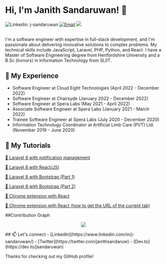 # Hi, I'm Janith Sandaruwan! 👋

![Linkedin: j-sandaruwan](https://img.shields.io/badge/-Sandaruwan-blue?style=flat-square&logo=Linkedin&logoColor=white&link=https://www.linkedin.com/in/lj-sandaruwan/)   [![Email](https://img.shields.io/badge/-Email-c14438?style=flat&logo=Gmail&logoColor=white)](mailto:janith@oktozone.com) ![](https://visitor-badge.glitch.me/badge?page_id=J-Sandaruwan.J-Sandaruwan)

<br/>
I'm a software engineer with expertise in full-stack development, and I'm passionate about delivering innovative solutions to complex problems. My technical skills include JavaScript, Laravel, PHP, Python, and React. I have a Master of Software Engineering degree from Hertfordshire University and a B.Sc (honors) in Information Technology from SLIIT.

## 🔭 My Experience
- Software Engineer at Cloud Eight Technologies (April 2022 - December 2022)
- Software Engineer at Chairsyde (January 2022 - December 2022)
- Software Engineer at Spera Labs (May 2021 - April 2022)
- Associate Software Engineer at Spera Labs (January 2021 - March 2022)
- Trainee Software Engineer at Spera Labs (July 2020 - December 2020)
- Information Technology Coordinator at Artificial Limb Care (PVT) Ltd. (November 2019 - June 2020)

## 🌱 My Tutorials

<p>
  <a  href="https://dev.to/jsandaruwan/laravel-8-with-notification-management-48il">🌟  Laravel 8 with notification management</a> 
</p>
<p>
  <a  href="https://dev.to/jsandaruwan/laravel-8-with-react-bb8">🌟  Laravel 8 with React(JS)</a> 
</p>
<p>
  <a  href="https://dev.to/jsandaruwan/laravel-8-with-bootstrap-58bm">🌟  Laravel 8 with Bootstrap (Part 1)</a> 
</p>
<p>
  <a  href="https://dev.to/jsandaruwan/laravel-8-with-bootstrap-part-2-4hg8">🌟  Laravel 8 with Bootstrap (Part 2)</a> 
</p>
<p>
  <a  href="https://dev.to/jsandaruwan/chrome-extension-with-react-70p">🌟  Chrome extension with React</a> 
</p>
<p>
  <a  href="https://dev.to/jsandaruwan/how-to-get-the-url-of-the-current-tab-from-chrome-extension-3a9l">🌟  Chrome extension with React (how to get the URL of the current tab)</a> 
</p>

##Contribution Graph
<p  align="center">

<a  href="https://github.com/j-sandaruwan">

<img  src="https://github-readme-streak-stats.herokuapp.com/?user=j-sandaruwan#version3"/>

</a>

</p>
## 📫 Let's connect
- [LinkedIn](https://www.linkedin.com/in/j-sandaruwan/)
- [Twitter](https://twitter.com/janithsandaruw)
- [Dev.to](https://dev.to/jsandaruwan)

Thanks for checking out my GitHub profile!
